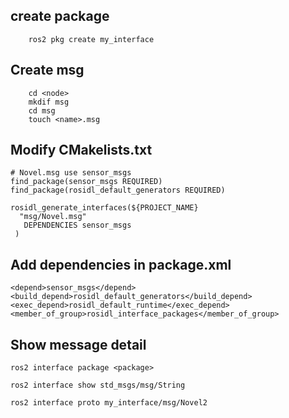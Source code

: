 ## create package
```
    ros2 pkg create my_interface
```


## Create msg
```
    cd <node>
    mkdif msg
    cd msg
    touch <name>.msg
```


## Modify CMakelists.txt
```
# Novel.msg use sensor_msgs
find_package(sensor_msgs REQUIRED)
find_package(rosidl_default_generators REQUIRED)

rosidl_generate_interfaces(${PROJECT_NAME}
  "msg/Novel.msg"
   DEPENDENCIES sensor_msgs
 )
```

## Add dependencies in package.xml
```
<depend>sensor_msgs</depend>
<build_depend>rosidl_default_generators</build_depend>
<exec_depend>rosidl_default_runtime</exec_depend>
<member_of_group>rosidl_interface_packages</member_of_group>
```


## Show message detail
```
ros2 interface package <package>

ros2 interface show std_msgs/msg/String

ros2 interface proto my_interface/msg/Novel2
```